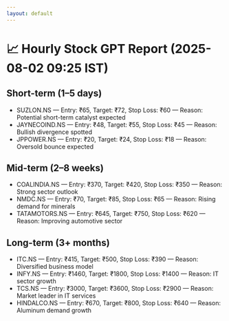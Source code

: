 ```yaml
---
layout: default
---
```


# 📈 Hourly Stock GPT Report (2025-08-02 09:25 IST)

## Short-term (1–5 days)
- SUZLON.NS — Entry: ₹65, Target: ₹72, Stop Loss: ₹60 — Reason: Potential short-term catalyst expected
- JAYNECOIND.NS — Entry: ₹48, Target: ₹55, Stop Loss: ₹45 — Reason: Bullish divergence spotted
- JPPOWER.NS — Entry: ₹20, Target: ₹24, Stop Loss: ₹18 — Reason: Oversold bounce expected

## Mid-term (2–8 weeks)
- COALINDIA.NS — Entry: ₹370, Target: ₹420, Stop Loss: ₹350 — Reason: Strong sector outlook
- NMDC.NS — Entry: ₹70, Target: ₹85, Stop Loss: ₹65 — Reason: Rising demand for minerals
- TATAMOTORS.NS — Entry: ₹645, Target: ₹750, Stop Loss: ₹620 — Reason: Improving automotive sector

## Long-term (3+ months)
- ITC.NS — Entry: ₹415, Target: ₹500, Stop Loss: ₹390 — Reason: Diversified business model
- INFY.NS — Entry: ₹1460, Target: ₹1800, Stop Loss: ₹1400 — Reason: IT sector growth
- TCS.NS — Entry: ₹3000, Target: ₹3600, Stop Loss: ₹2900 — Reason: Market leader in IT services
- HINDALCO.NS — Entry: ₹670, Target: ₹800, Stop Loss: ₹640 — Reason: Aluminum demand growth
